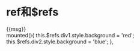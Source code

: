 # ref和$refs
<div ref='div1'>{{msg}}</div>
mounted(){
				this.$refs.div1.style.background = 'red';
				this.$refs.div2.style.background = 'blue';
			},